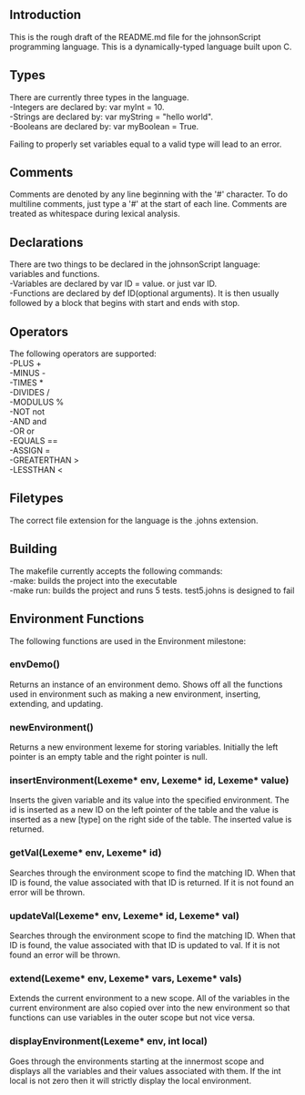 <h2>Introduction</h2>
This is the rough draft of the README.md file for the johnsonScript programming language.
This is a dynamically-typed language built upon C.

<h2>Types</h2>
There are currently three types in the language.<br/>
-Integers are declared by: var myInt = 10.<br/>
-Strings are declared by: var myString = "hello world".<br/>
-Booleans are declared by: var myBoolean = True.<br/>

Failing to properly set variables equal to a valid type will lead to an error.

<h2>Comments</h2>
Comments are denoted by any line beginning with the '#' character. To do multiline comments, just type a '#' at the start of each line.
Comments are treated as whitespace during lexical analysis.

<h2>Declarations</h2>
There are two things to be declared in the johnsonScript language: variables and functions.<br/>
-Variables are declared by var ID = value. or just var ID.<br/>
-Functions are declared by def ID(optional arguments). It is then usually followed by a block that begins with start and ends with stop.<br/>

<h2>Operators</h2>
The following operators are supported:<br/>
-PLUS +<br/>
-MINUS -<br/>
-TIMES * <br/>
-DIVIDES / <br/> 
-MODULUS % <br/>
-NOT not <br/>
-AND and <br/>
-OR or <br/>
-EQUALS == <br/>
-ASSIGN = <br/>
-GREATERTHAN > <br/>
-LESSTHAN < <br/>

<h2>Filetypes</h2>
The correct file extension for the language is the .johns extension.

<h2>Building</h2>
The makefile currently accepts the following commands:<br/>
-make: builds the project into the executable<br/>
-make run: builds the project and runs 5 tests. test5.johns is designed to fail

<h2> Environment Functions </h2>
The following functions are used in the Environment milestone:<br/>

<h3> envDemo() </h3>
Returns an instance of an environment demo. Shows off all the functions used in environment such as 
making a new environment, inserting, extending, and updating.

<h3> newEnvironment() </h3>
Returns a new environment lexeme for storing variables. Initially the left pointer is an empty table and the right pointer is null.

<h3> insertEnvironment(Lexeme* env, Lexeme* id, Lexeme* value) </h3>
Inserts the given variable and its value into the specified environment. The id is inserted as a new ID on the left pointer of the table and the value
is inserted as a new [type] on the right side of the table. The inserted value is returned.

<h3> getVal(Lexeme* env, Lexeme* id) </h3>
Searches through the environment scope to find the matching ID. When that ID is found, the value associated with that ID is returned. If it is not found an error will be thrown.

<h3> updateVal(Lexeme* env, Lexeme* id, Lexeme* val) </h3>
Searches through the environment scope to find the matching ID. When that ID is found, the value associated with that ID is updated to val. If it is not found an error will be thrown.

<h3> extend(Lexeme* env, Lexeme* vars, Lexeme* vals) </h3>
Extends the current environment to a new scope. All of the variables in the current environment are also copied over into the new environment so that functions can use variables in 
the outer scope but not vice versa.
 
<h3> displayEnvironment(Lexeme* env, int local) </h3>
Goes through the environments starting at the innermost scope and displays all the variables and their values associated with them.
If the int local is not zero then it will strictly display the local environment.


